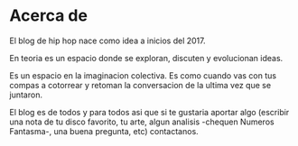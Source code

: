 # Acerca de
El blog de hip hop nace como idea a inicios del 2017.

En teoria es un espacio donde se exploran, discuten y evolucionan ideas.

Es un espacio en la imaginacion colectiva. Es como cuando vas con tus compas a cotorrear y retoman la conversacion de la ultima vez que se juntaron.

El blog es de todos y para todos asi que si te gustaria aportar algo (escribir una nota de tu disco favorito, tu arte, algun analisis -chequen Numeros Fantasma-, una buena pregunta, etc) contactanos. 


